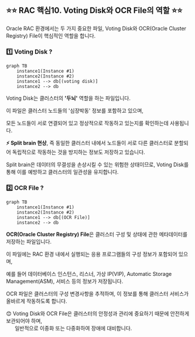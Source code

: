 ## ⭐⭐ RAC 핵심10. Voting Disk와 OCR File의 역할 ⭐⭐

Oracle RAC 환경에서는 두 가지 중요한 파일, Voting Disk와 OCR(Oracle Cluster Registry) File이 핵심적인 역할을 합니다.

### 1️⃣ Voting Disk ?
```mermaid
graph TB
    instance1(Instance #1)
    instance2(Instance #2)
    instance1 --> db[(voting disk)]
    instance2 --> db
```
Voting Disk는 클러스터의 **'두뇌'** 역할을 하는 파일입니다. 

이 파일은 클러스터 노드들의 '심장박동' 정보를 포함하고 있으며, 

모든 노드들이 서로 연결되어 있고 정상적으로 작동하고 있는지를 확인하는데 사용됩니다. 

**⚡ Split brain 현상**, 즉 동일한 클러스터 내에서 노드들이 서로 다른 클러스터로 분할되어 독립적으로 작동하는 것을 방지하는 정보도 저장하고 있습니다. 

Split brain은 데이터의 무결성을 손상시킬 수 있는 위험한 상태이므로, Voting Disk를 통해 이를 예방하고 클러스터의 일관성을 유지합니다.

### 2️⃣ OCR File ?
```mermaid
graph TB
    instance1(Instance #1)
    instance2(Instance #2)
    instance1 --> db[(OCR File)]
    instance2 --> db
```
**OCR(Oracle Cluster Registry) File**은 클러스터 구성 및 상태에 관한 메타데이터를 저장하는 파일입니다. 

이 파일에는 RAC 환경 내에서 실행되는 응용 프로그램들의 구성 정보가 포함되어 있으며, 

예를 들어 데이터베이스 인스턴스, 리스너, 가상 IP(VIP), Automatic Storage Management(ASM), 서비스 등의 정보가 저장됩니다. 

OCR 파일은 클러스터의 구성 변경사항을 추적하며, 이 정보를 통해 클러스터 서비스가 올바르게 작동하도록 합니다.
&nbsp;
&nbsp;
&nbsp;

😊 Voting Disk와 OCR File은 클러스터의 안정성과 관리에 중요하기 때문에 안전하게 보관되어야 하며,   
    &nbsp;  &nbsp;  &nbsp; 일반적으로 이중화 또는 다중화하여 장애에 대비합니다.




